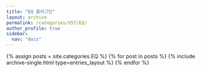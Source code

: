 ```yaml
---
title: "EQ 플러그인"
layout: archive
permalink: /categories/VST/EQ/
author_profile: true
sidebar:
  nav: "docs"
---
```



{% assign posts = site.categories.EQ %}
{% for post in posts %} 
  {% include archive-single.html type=entries_layout %} 
{% endfor %}
